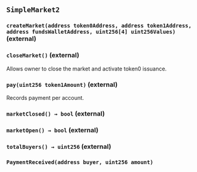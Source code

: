 ## `SimpleMarket2`






### `createMarket(address token0Address, address token1Address, address fundsWalletAddress, uint256[4] uint256Values)` (external)





### `closeMarket()` (external)



Allows owner to close the market and activate token0 issuance.

### `pay(uint256 token1Amount)` (external)

Records payment per account.



### `marketClosed() → bool` (external)





### `marketOpen() → bool` (external)





### `totalBuyers() → uint256` (external)






### `PaymentReceived(address buyer, uint256 amount)`






